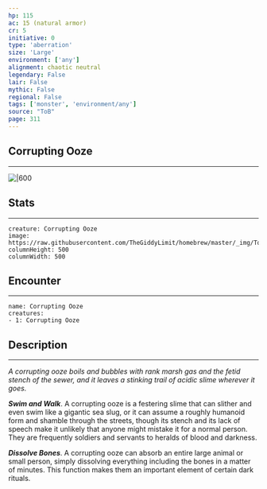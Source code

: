 ```yaml
---
hp: 115
ac: 15 (natural armor)
cr: 5
initiative: 0
type: 'aberration'    
size: 'Large'
environment: ['any']
alignment: chaotic neutral
legendary: False
lair: False
mythic: False
regional: False
tags: ['monster', 'environment/any']
source: "ToB"
page: 311
---
```


## Corrupting Ooze
---

![|600](https://raw.githubusercontent.com/TheGiddyLimit/homebrew/master/_img/ToB/Corrupting%20Ooze.webp)

## Stats
---

```statblock
creature: Corrupting Ooze
image: https://raw.githubusercontent.com/TheGiddyLimit/homebrew/master/_img/ToB/token/Corrupting%20Ooze.png
columnHeight: 500
columnWidth: 500
```

## Encounter
---

```encounter-table
name: Corrupting Ooze
creatures:
- 1: Corrupting Ooze
```

## Description
---
_A corrupting ooze boils and bubbles with rank marsh gas and the fetid stench of the sewer, and it leaves a stinking trail of acidic slime wherever it goes._

**_Swim and Walk_**. A corrupting ooze is a festering slime that can slither and even swim like a gigantic sea slug, or it can assume a roughly humanoid form and shamble through the streets, though its stench and its lack of speech make it unlikely that anyone might mistake it for a normal person. They are frequently soldiers and servants to heralds of blood and darkness.

**_Dissolve Bones_**. A corrupting ooze can absorb an entire large animal or small person, simply dissolving everything including the bones in a matter of minutes. This function makes them an important element of certain dark rituals.






